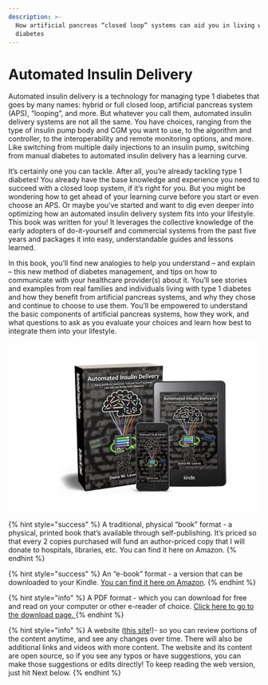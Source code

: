 ```yaml
---
description: >-
  How artificial pancreas “closed loop” systems can aid you in living with
  diabetes
---
```


# Automated Insulin Delivery

Automated insulin delivery is a technology for managing type 1 diabetes that goes by many names: hybrid or full closed loop, artificial pancreas system \(APS\), “looping”, and more. But whatever you call them, automated insulin delivery systems are not all the same. You have choices, ranging from the type of insulin pump body and CGM you want to use, to the algorithm and controller, to the interoperability and remote monitoring options, and more. Like switching from multiple daily injections to an insulin pump, switching from manual diabetes to automated insulin delivery has a learning curve.

It’s certainly one you can tackle. After all, you’re already tackling type 1 diabetes! You already have the base knowledge and experience you need to succeed with a closed loop system, if it’s right for you. But you might be wondering how to get ahead of your learning curve before you start or even choose an APS. Or maybe you’ve started and want to dig even deeper into optimizing how an automated insulin delivery system fits into your lifestyle. This book was written for you! It leverages the collective knowledge of the early adopters of do-it-yourself and commercial systems from the past five years and packages it into easy, understandable guides and lessons learned.

In this book, you’ll find new analogies to help you understand – and explain – this new method of diabetes management, and tips on how to communicate with your healthcare provider\(s\) about it. You’ll see stories and examples from real families and individuals living with type 1 diabetes and how they benefit from artificial pancreas systems, and why they chose and continue to choose to use them. You’ll be empowered to understand the basic components of artificial pancreas systems, how they work, and what questions to ask as you evaluate your choices and learn how best to integrate them into your lifestyle.

![The content is available on this site \(free\) or as PDF download \(free\), as well as on Amazon where you can order a physical copy, and as an e-book for Kindle.](.gitbook/assets/automated_insulin_delivery_by_danamlewis_example_covers_rendering.jpg)

{% hint style="success" %}
A traditional, physical “book” format - a physical, printed book that’s available through self-publishing. It’s priced so that every 2 copies purchased will fund an author-priced copy that I will donate to hospitals, libraries, etc. You can find it here on Amazon.
{% endhint %}

{% hint style="success" %}
An “e-book” format - a version that can be downloaded to your Kindle. [You can find it here on Amazon](https://amzn.to/2DGzUwC).
{% endhint %}

{% hint style="info" %}
A PDF format - which you can download for free and read on your computer or other e-reader of choice. [Click here to go to the download page. ](download.md)
{% endhint %}

{% hint style="info" %}
A website \([this site](./)!\)- so you can review portions of the content anytime, and see any changes over time. There will also be additional links and videos with more content. The website and its content are open source, so if you see any typos or have suggestions, you can make those suggestions or edits directly! To keep reading the web version, just hit Next below. 
{% endhint %}

